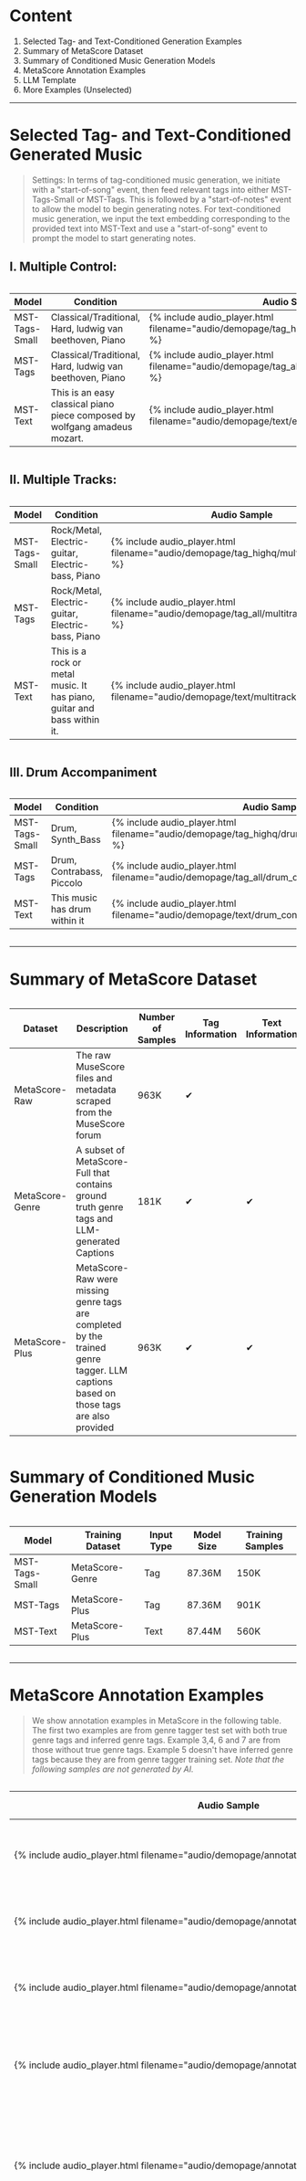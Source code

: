 # Content
1. Selected Tag- and Text-Conditioned Generation Examples
2. Summary of MetaScore Dataset
3. Summary of Conditioned Music Generation Models
4. MetaScore Annotation Examples
5. LLM Template
6. More Examples (Unselected)

---

# Selected Tag- and Text-Conditioned Generated Music
> Settings: In terms of tag-conditioned music generation, we initiate with a "start-of-song" event, then feed relevant tags into either MST-Tags-Small or MST-Tags. This is followed by a "start-of-notes" event to allow the model to begin generating notes. For text-conditioned music generation, we input the text embedding corresponding to the provided text into MST-Text and use a "start-of-song" event to prompt the model to start generating notes.


## I. Multiple Control: 
<div style="overflow-x: auto;" markdown="block">

| Model | Condition | Audio Sample
|--------|----------|--------|
|MST-Tags-Small| Classical/Traditional, Hard, ludwig van beethoven, Piano| {% include audio_player.html filename="audio/demopage/tag_highq/hard_beethoven_cond.wav" %} 
|MST-Tags | Classical/Traditional, Hard, ludwig van beethoven, Piano | {% include audio_player.html filename="audio/demopage/tag_all/hard_beethoven_cond.wav" %} 
|MST-Text | This is an easy classical piano piece composed by wolfgang amadeus mozart.|{% include audio_player.html filename="audio/demopage/text/easymozart.wav" %}

</div>

## II. Multiple Tracks: 
<div style="overflow-x: auto;" markdown="block">

| Model | Condition | Audio Sample
|--------|----------|--------|
|MST-Tags-Small|Rock/Metal, Electric-guitar, Electric-bass, Piano|{% include audio_player.html filename="audio/demopage/tag_highq/multitrack_cond.wav" %} 
|MST-Tags|Rock/Metal, Electric-guitar, Electric-bass, Piano|{% include audio_player.html filename="audio/demopage/tag_all/multitrack_cond.wav" %} 
| MST-Text|This is a rock or metal music. It has piano, guitar and bass within it.|{% include audio_player.html filename="audio/demopage/text/multitrack_cond.wav" %} 

</div>


## III. Drum Accompaniment

<div style="overflow-x: auto;" markdown="block">

| Model | Condition | Audio Sample
|--------|----------|--------|
|MST-Tags-Small| Drum, Synth_Bass|{% include audio_player.html filename="audio/demopage/tag_highq/drum_synth_bass_conditioned.wav" %} 
|MST-Tags|Drum, Contrabass, Piccolo|{% include audio_player.html filename="audio/demopage/tag_all/drum_cond.wav" %} 
|MST-Text|This music has drum within it|{% include audio_player.html filename="audio/demopage/text/drum_conditioned.wav" %} 

</div>

---

# Summary of MetaScore Dataset
<div style="overflow-x: auto;" markdown="block">

|Dataset|Description|Number of Samples|Tag Information| Text Information|
|--------|----------|--------|--------|--------|
|MetaScore-Raw| The raw MuseScore files and metadata scraped from the MuseScore forum| 963K| ✔||
| MetaScore-Genre| A subset of MetaScore-Full that contains ground truth genre tags and LLM-generated Captions | 181K | ✔| ✔|
| MetaScore-Plus| MetaScore-Raw were missing genre tags are completed by the trained genre tagger. LLM captions based on those tags are also provided| 963K|  ✔|✔ |

</div>


# Summary of Conditioned Music Generation Models
<div style="overflow-x: auto;" markdown="block">

|Model| Training Dataset| Input Type| Model Size| Training Samples|
|--------|----------|--------|--------|--------|
|MST-Tags-Small| MetaScore-Genre| Tag| 87.36M| 150K|
|MST-Tags| MetaScore-Plus| Tag| 87.36M| 901K|
|MST-Text| MetaScore-Plus| Text| 87.44M| 560K|

</div>

---

# MetaScore Annotation Examples
> We show annotation examples in MetaScore in the following table. The first two examples are from genre tagger test set with both true genre tags and inferred genre tags. Example 3,4, 6 and 7 are from those without true genre tags. Example 5 doesn't have inferred genre tags because they are from genre tagger training set. *Note that the following samples are not generated by AI.*

<div style="overflow-x: auto;" markdown="block">
<style>
    audio {
    max-width: 250px;
    }
</style>

|Audio Sample | True Genre | Inferred Genre |Extracted Metadata| LLM-Captions
|--------|----------|--------|--------|--------|
|{% include audio_player.html filename="audio/demopage/annotation/0_truth.wav" %} | Classical/Traditional| Classical/Traditional| Classical/Traditional; Easy; William Marshall; 1 view| A easy classical music piece composed by William Marshall.
|{% include audio_player.html filename="audio/demopage/annotation/1_truth.wav" %}| Rock/Metal | Rock/Metal | Rock/Metal; Intermediate; Piano; 5 comments; 158 favorites; 5862 views| A music piece with a rock/metal vibe.
|{% include audio_player.html filename="audio/demopage/annotation/2_truth.wav" %} | ✘ | Soundtrack/Stage | Sountrack/Stage; Trombone, Piano | This is a soundtrack with a trombone and piano in it
|{% include audio_player.html filename="audio/demopage/annotation/3_truth.wav" %} | ✘ | Jazz/Blues| Jazz/Blues; intermediate;Piano; 1 comment, 6 favorites and 462 views| A intermediate piano music piece. This music has jazz/blues vibe. 
|{% include audio_player.html filename="audio/demopage/annotation/4_truth.wav" %}  | Rock/Metal | ✘ | Rock/Metal; Bass; 2 comments; 255 favorites; 5670 views; acaphella; bad romance; cover; lady gaga | A bass music piece with rock/netal vibe. This music piece is a cover of Lady Gaga's Bad Romance. 
|{% include audio_player.html filename="audio/llm_annotate/QmS2AjwX35Ynz27Tag4tBad5fCRk9GN1tVor9tAURM855E.wav" %} |  ✘ | Rock/Metal |Rock/Metal; intermediate; Comp: JJ Lin", "Arr: Daniel Cheah; 4/4 time, Piano, 2 comments, 200 favorites; 3662 vides; 80 tempo | A piano piece in the style of JJ Lin, in 4/4 time, with a tempo of 80 bpm
|{% include audio_player.html filename="audio/llm_annotate/QmS2mNSJzE8poW3M5vqdJAB9wD9nXcLgJe8CNJ18ecjKbD.wav" %} |  ✘ | Folk/Country |Folk/Country; easy; D major; 4/4 time; 2 views| A simple 4/4 piece in D major

**Note: LLM-captions are generated using true genre tags when these are available. If true tags are not available, the captions are generated using inferred genre tags instead.**

</div>

---

# LLM Template

<img title="LLM Template" alt="Alt text" src="image.png">


---
# More Examples(Unselected):

## I: Examples in MST-Tags-Small
> The following music pieces are generated by MST-Tags-Small given tag conditions.

<div style="overflow-x: auto;" markdown="block">

|Condition | Audio Sample|
|--------|----------|
|Easy, Piano|{% include audio_player.html filename="audio/highq/difficulty/easy/5_conditioned.wav" %} 
|Advanced, Piano|{% include audio_player.html filename="audio/highq/difficulty/hard/3_conditioned.wav" %} 
|Jazz/Blues, Piano, tenor-saxophone|{% include audio_player.html filename="audio/highq/40_conditioned.wav" %} 
|Classical/Traditional, Wolfgang Amadeus Mozart, Easy, Piano|{% include audio_player.html filename="audio/highq/MC/0_conditioned.wav" %} 
|Electronic/Dance|{% include audio_player.html filename="audio/highq/RC/ED/1_conditioned.wav" %}

</div>

## II: Examples in MST-Tags
> The following music pieces are generated by MST-Tags given tag conditions.

<div style="overflow-x: auto;" markdown="block">

|Condition | Audio Sample|
|--------|----------|
|Easy, Piano|{% include audio_player.html filename="audio/whole/difficulty/easy/1_conditioned.wav" %} 
|Advanced, Piano|{% include audio_player.html filename="audio/whole/difficulty/hard/12_conditioned.wav" %} 
|Classical/Traditional, Wolfgang Amadeus Mozart, Easy, Piano|{% include audio_player.html filename="audio/whole/multitag/2_conditioned.wav" %} 
|Electronic/Dance|{% include audio_player.html filename="audio/whole/RC/electronic/4_conditioned.wav" %} 
|Jazz/Blues|{% include audio_player.html filename="audio/whole/RC/jazz/9_conditioned.wav" %}

</div>

## III: Examples in MST-Text and BART-base
> The following music pieces are generated by MST-Text or BART-base Text-to-Music given text prompts. In each row, we present one example generated with MST-Text and another with BART-base Text-to-Music, both generated from the same text prompt.

<div style="overflow-x: auto;" markdown="block">

|Text Prompts | Audio Sample |Audio Sample 
|             |  Generated with MST-Text |  Generated with BART-base
|--------|----------|----------|
|This music piece is in a sad mood.|{% include audio_player.html filename="audio/Text/sadmood.wav" %} |{% include audio_player.html filename="audio/HuggingfaceWAV/sad.wav" %} 
|A classical music piece composed by Wolfgang Amadeus Mozart.|{% include audio_player.html filename="audio/Text/QmS5zFoSSppb8Buu5saZ8X5Kyjea6fPdBKZS3WXFwLmjZR-gen.wav" %} |{% include audio_player.html filename="audio/HuggingfaceWAV/2.wav" %} 
| This is a soundtrack with electronic/dance vibe. |{% include audio_player.html filename="audio/Text/Qma6qjPQyzNCEiwA9MFFnynPthDMSTo2Bx3zPCQSJDfnTk-gen.wav" %} |{% include audio_player.html filename="audio/HuggingfaceWAV/5.wav" %} 
| A classical music piece with Jazz/Blues vibe. This music piece is influenced by George Gershwin. |{% include audio_player.html filename="audio/Text/QmdGRjfb9hiYqxCf588FHAsuPCQD3tqT544L4aonihccwj-gen.wav" %} |{% include audio_player.html filename="audio/HuggingfaceWAV/3.wav" %} 
| This is an easy folk/country music piece.|{% include audio_player.html filename="audio/Text/country_music.wav" %}|{% include audio_player.html filename="audio/HuggingfaceWAV/1.wav" %}
|This is a intermediate classical music piece. This music piece has piano in it. |{% include audio_player.html filename="audio/Text/intermediate.wav" %} |{% include audio_player.html filename="audio/HuggingfaceWAV/4.wav" %} 
|This is a cozy music piece.|{% include audio_player.html filename="audio/Text/cozy.wav" %} |{% include audio_player.html filename="audio/HuggingfaceWAV/cozy.wav" %} 
|A classical music piece composed by Michael Jackson. |{% include audio_player.html filename="audio/Text/mjpiano.wav" %} |{% include audio_player.html filename="audio/HuggingfaceWAV/mjpiano.wav" %} 



</div>
